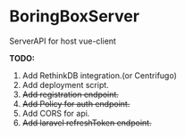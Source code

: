 # BoringBoxServer
ServerAPI for host vue-client 

**TODO:**
1. Add RethinkDB integration.(or Centrifugo)
2. Add deployment script.
3. ~~Add registration endpoint.~~
4. ~~Add Policy for auth endpoint.~~
5. Add CORS for api.
6. ~~Add laravel refreshToken endpoint.~~
